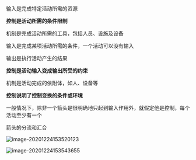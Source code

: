 输入是完成特定活动所需的资源

**控制是活动所需的条件限制**

机制是完成活动所需的工具，包括人员、设施及设备

输入是完成某项活动所需的条件，一个活动可以没有输入

输出是执行活动产生的结果

**控制是活动输入变成输出所受的约束**

机制是活动完成的依附体，如人、设备等

**控制说明了控制变换的条件或环境**

一般情况下，除非一个箭头是很明确地只起到输入作用外，就假定他是控制，每个活动至少有一个

箭头的分流和汇合

![image-20201224153520123](C:\Users\Sweetie\AppData\Roaming\Typora\typora-user-images\image-20201224153520123.png)

![image-20201224153543655](C:\Users\Sweetie\AppData\Roaming\Typora\typora-user-images\image-20201224153543655.png)